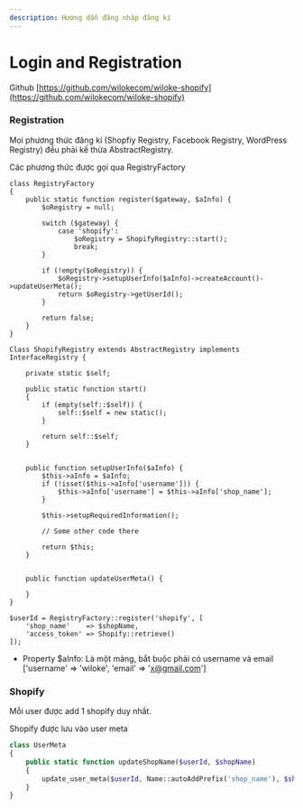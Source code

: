 ```yaml
---
description: Hướng dẫn đăng nhập đăng kí
---
```


# Login and Registration

Github [https://github.com/wilokecom/wiloke-shopify](https://github.com/wilokecom/wiloke-shopify) 

### Registration

Mọi phương thức đăng kí \(Shopfiy Registry, Facebook Registry, WordPress Registry\) đều phải kế thừa AbstractRegistry.

Các phương thức được gọi qua RegistryFactory 

```text
class RegistryFactory
{
    public static function register($gateway, $aInfo) {
        $oRegistry = null;
        
        switch ($gateway) {
            case 'shopify':
                $oRegistry = ShopifyRegistry::start();
                break;
        }
        
        if (!empty($oRegistry)) {
            $oRegistry->setupUserInfo($aInfo)->createAccount()->updateUserMeta();
            return $oRegistry->getUserId();
        }
        
        return false;
    }
}

Class ShopifyRegistry extends AbstractRegistry implements InterfaceRegistry {
    
    private static $self;
    
    public static function start()
    {
        if (empty(self::$self)) {
            self::$self = new static();
        }
        
        return self::$self;
    }
    
    
    public function setupUserInfo($aInfo) {
        $this->aInfo = $aInfo;
        if (!isset($this->aInfo['username'])) {
            $this->aInfo['username'] = $this->aInfo['shop_name'];
        }
        
        $this->setupRequiredInformation();
        
        // Some other code there
        
        return $this;
    }
    
    
    public function updateUserMeta() {
    
    }
}

$userId = RegistryFactory::register('shopify', [
    'shop_name'    => $shopName,
    'access_token' => Shopify::retrieve()
]);
```

* Property $aInfo: Là một mảng, bắt buộc phải có username  và email \['username' =&gt; 'wiloke', 'email' =&gt; 'x@gmail.com'\] 

###  Shopify

Mỗi user được add 1 shopify duy nhất. 

Shopify được lưu vào user meta

```php
class UserMeta
{
    public static function updateShopName($userId, $shopName)
    {
        update_user_meta($userId, Name::autoAddPrefix('shop_name'), $shopName);
    }
}
```

 

